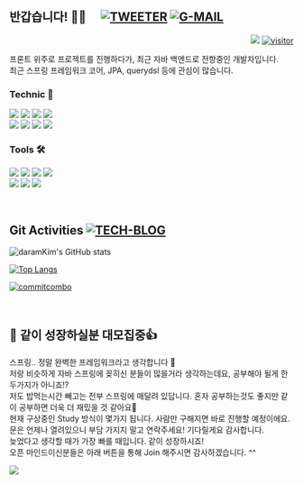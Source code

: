 ## 반갑습니다! 🙇🏻 　[![TWEETER](https://img.shields.io/badge/Twitter-1877f2?style=flat-square&logo=twitter&logoColor=white)](https://twitter.com/chaindevchu) [![G-MAIL](https://img.shields.io/badge/Gmail-d14836?style=flat-square&logo=Gmail&logoColor=white&link=mailto:chaindevchu@gmail.com)](mailto:chaindevchu@gmail.com)  

<!-- ![LINKED-IN](https://img.shields.io/badge/-LinkedIn-blue?style=flat-square&logo=Linkedin&logoColor=white&link=https://www.linkedin.com) -->

<div align="right"/>
    
<a><img src="https://badgen.net/badge/icon/Software engineer?icon=https://caple-static.s3.ap-northeast-2.amazonaws.com/cobalt-badge.svg&label&color=8174f6&labelColor=9b91f8"/></a>
[![visitor](https://hits.seeyoufarm.com/api/count/incr/badge.svg?url=https%3A%2F%2Fgithub.com%2FdaramKim%2Fhit-counter&count_bg=black&title_bg=%23555555&icon=&icon_color=&title=visitor&edge_flat=false)](https://hits.seeyoufarm.com)

<div align="left"/>

프론트 위주로 프로젝트를 진행하다가, 최근 자바 백엔드로 전향중인 개발자입니다.   
최근 스프링 프레임워크 코어, JPA, querydsl 등에 관심이 많습니다.   


### Technic 💪

<p>
    <img src="https://img.shields.io/badge/JavaScript-white?style=flat-square&logo=JavaScript&logoColor=black&color=F7DF1E"/>
    <img src="https://img.shields.io/badge/Vue-palegoldenrod?style=flat-square&logo=Vue.js&logoColor=black&color=4FC08D"/>
    <img src="https://img.shields.io/badge/React-palegoldenrod?style=flat-square&logo=React&logoColor=black&color=61DAFB"/>
    <img src="https://img.shields.io/badge/Socket.io-palegoldenrod?style=flat-square&logo=Socket.io&logoColor=white&color=010101"/>
    </br>
    <img src="https://img.shields.io/badge/Java-palegoldenrod?style=flat-square&logo=Java&logoColor=red&color=007396"/>
    <img src="https://img.shields.io/badge/Spring-white?style=flat-square&logo=Spring&logoColor=white&color=6DB33F"/>
    <img src="https://img.shields.io/badge/Oracle-palegoldenrod?style=flat-square&logo=Oracle&logoColor=black&color=F80000"/>
    <img src="https://img.shields.io/badge/AOS-none?style=flat-square&logo=Android&logoColor=black&color=3DDC84"/>
</p>

### Tools 🛠

<p>
    <img src="https://img.shields.io/badge/Visual Studio Code-none?style=flat-square&logo=Visual Studio Code&logoColor=007ACC&color=lightgrey"/>
    <img src="https://img.shields.io/badge/IntelliJ IDEA-none?style=flat-square&logo=IntelliJ IDEA&logoColor=000000&color=EF2D5E"/>
    <img src="https://img.shields.io/badge/Eclipse IDE-none?style=flat-square&logo=Eclipse IDE&logoColor=2C2255&color=AFDDF2"/>
    <img src="https://img.shields.io/badge/SonarQube-none?style=flat-square&logo=SonarQube&logoColor=4E9BCD&color=2651A2"/>
    </br>
    <img src="https://img.shields.io/badge/Redmine-none?style=flat-square&logo=Redmine&logoColor=B32024&color=orange"/>
    <img src="https://img.shields.io/badge/Confluence-none?style=flat-square&logo=Confluence&logoColor=blue&color=black"/>
    <img src="https://img.shields.io/badge/Android Studio-none?style=flat-square&logo=Android Studio&logoColor=3DDC84&color=grey"/>
      
</p>


</br>

## Git Activities [![TECH-BLOG](http://img.shields.io/badge/github-black?style=flat-square&logo=github)](https://github.com/daramKim)

![daramKim's GitHub stats](https://github-readme-stats.vercel.app/api?username=daramKim&show_icons=true&bg_color=10,e96443,904e95&title_color=184e95&text_color=black&border_color=grey)
<!-- 
All inbuilt themes :-
dark, radical, merko, gruvbox, tokyonight, onedark, cobalt, synthwave, highcontrast, dracula
 -->
<!-- graident
&bg_color=30,e96443,904e95&title_color=fff&text_color=fff 
-->

[![Top Langs](https://github-readme-stats.vercel.app/api/top-langs/?username=daramKim&layout=compact&theme=cobalt&border_color=2e4058&hide=python,C,C%2B%2B)](https://github.com/daramKim)

<!-- wakatime... 이건 사용할지 안할지 고려중
[![daramKim's wakatime stats](https://github-readme-stats.vercel.app/api/wakatime?username=daramKim&border_color=2e4058)](https://github.com/daramKim) 
-->

[![commitcombo](http://commitcombo.com/get?user=daramKim&theme=RoyalRed-mini&v=2)](https://github.com/devxb/CommitCombo)
<!-- [![commitcombo](http://commitcombo.com/get?user=Devxb&theme=DeepOcean&v=1)](https://github.com/devxb/CommitCombo) -->

<br>

## :sparkling_heart: 같이 성장하실분 대모집중👍
스프링.. 정말 완벽한 프레임워크라고 생각합니다 💯      
저랑 비슷하게 자바 스프링에 꽂히신 분들이 많을거라 생각하는데요, 공부해야 될게 한두가지가 아니죠!?    
저도 밥먹는시간 빼고는 전부 스프링에 매달려 있답니다.
혼자 공부하는것도 좋지만 같이 공부하면 더욱 더 재밌을 것 같아요🤗   
현재 구상중인 Study 방식이 몇가지 됩니다. 사람만 구해지면 바로 진행할 예정이에요.   
문은 언제나 열려있으니 부담 가지지 말고 연락주세요! 기다릴게요 감사합니다.    
늦었다고 생각할 때가 가장 빠를 때입니다. 같이 성장하시죠!    
오픈 마인드이신분들은 아래 버튼을 통해 Join 해주시면 감사하겠습니다. ^^  

<a href="mailto:chaindevchu@gmail.com">
   <img src="https://badgen.net/badge/icon/📕?icon=terminal&label=Do you wanna study?&color=29ABE0&labelColor=29ABE0" />
</a>

